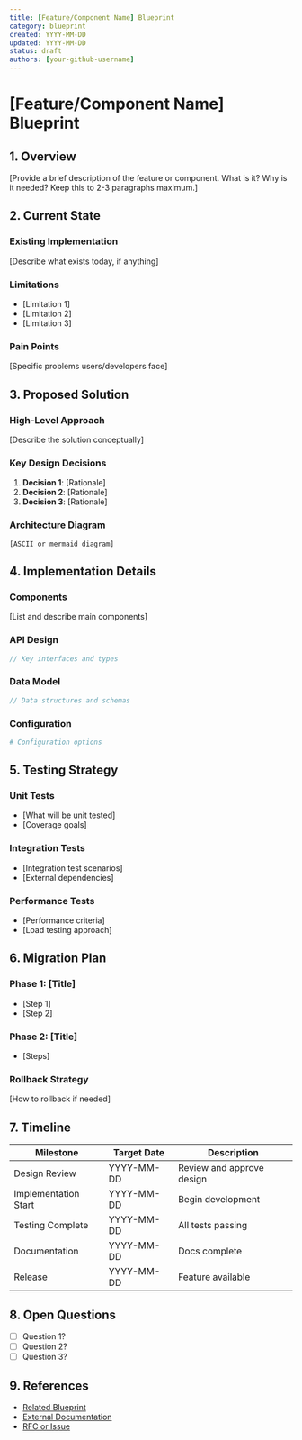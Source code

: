 ```yaml
---
title: [Feature/Component Name] Blueprint
category: blueprint
created: YYYY-MM-DD
updated: YYYY-MM-DD
status: draft
authors: [your-github-username]
---
```


# [Feature/Component Name] Blueprint

## 1. Overview

[Provide a brief description of the feature or component. What is it? Why is it needed? Keep this to 2-3 paragraphs maximum.]

## 2. Current State

### Existing Implementation
[Describe what exists today, if anything]

### Limitations
- [Limitation 1]
- [Limitation 2]
- [Limitation 3]

### Pain Points
[Specific problems users/developers face]

## 3. Proposed Solution

### High-Level Approach
[Describe the solution conceptually]

### Key Design Decisions
1. **Decision 1**: [Rationale]
2. **Decision 2**: [Rationale]
3. **Decision 3**: [Rationale]

### Architecture Diagram
```
[ASCII or mermaid diagram]
```

## 4. Implementation Details

### Components
[List and describe main components]

### API Design
```typescript
// Key interfaces and types
```

### Data Model
```typescript
// Data structures and schemas
```

### Configuration
```yaml
# Configuration options
```

## 5. Testing Strategy

### Unit Tests
- [What will be unit tested]
- [Coverage goals]

### Integration Tests
- [Integration test scenarios]
- [External dependencies]

### Performance Tests
- [Performance criteria]
- [Load testing approach]

## 6. Migration Plan

### Phase 1: [Title]
- [Step 1]
- [Step 2]

### Phase 2: [Title]
- [Steps]

### Rollback Strategy
[How to rollback if needed]

## 7. Timeline

| Milestone | Target Date | Description |
|-----------|-------------|-------------|
| Design Review | YYYY-MM-DD | Review and approve design |
| Implementation Start | YYYY-MM-DD | Begin development |
| Testing Complete | YYYY-MM-DD | All tests passing |
| Documentation | YYYY-MM-DD | Docs complete |
| Release | YYYY-MM-DD | Feature available |

## 8. Open Questions

- [ ] Question 1?
- [ ] Question 2?
- [ ] Question 3?

## 9. References

- [Related Blueprint](../blueprints/other-blueprint.md)
- [External Documentation](https://example.com)
- [RFC or Issue](https://github.com/org/repo/issues/XXX)